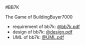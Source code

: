 #BB7K

The Game of BuildingBuyer7000

* requirement of bb7k: [@bb7k.pdf](https://github.com/julimi/bb7k/edit/master/bb7k.pdf)
* design of bb7k: [@design.pdf](https://github.com/julimi/bb7k/edit/master/design.pdf)
* UML of bb7k: [@UML.pdf](https://github.com/julimi/bb7k/edit/master/UML.pdf)
